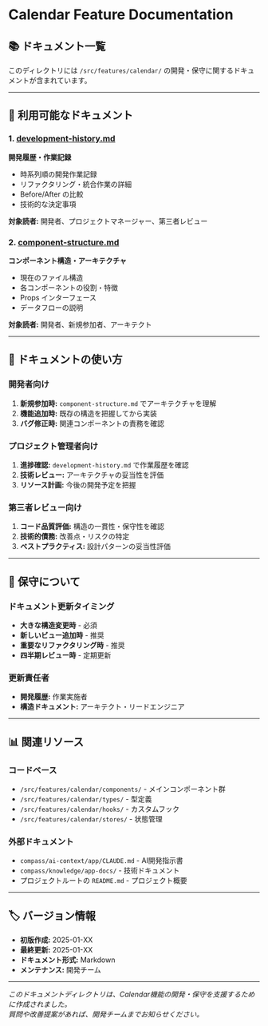 # Calendar Feature Documentation

## 📚 ドキュメント一覧

このディレクトリには `/src/features/calendar/` の開発・保守に関するドキュメントが含まれています。

---

## 📄 利用可能なドキュメント

### 1. [development-history.md](./development-history.md)

**開発履歴・作業記録**

- 時系列順の開発作業記録
- リファクタリング・統合作業の詳細
- Before/After の比較
- 技術的な決定事項

**対象読者:** 開発者、プロジェクトマネージャー、第三者レビュー

### 2. [component-structure.md](./component-structure.md)

**コンポーネント構造・アーキテクチャ**

- 現在のファイル構造
- 各コンポーネントの役割・特徴
- Props インターフェース
- データフローの説明

**対象読者:** 開発者、新規参加者、アーキテクト

---

## 🎯 ドキュメントの使い方

### 開発者向け

1. **新規参加時:** `component-structure.md` でアーキテクチャを理解
2. **機能追加時:** 既存の構造を把握してから実装
3. **バグ修正時:** 関連コンポーネントの責務を確認

### プロジェクト管理者向け

1. **進捗確認:** `development-history.md` で作業履歴を確認
2. **技術レビュー:** アーキテクチャの妥当性を評価
3. **リソース計画:** 今後の開発予定を把握

### 第三者レビュー向け

1. **コード品質評価:** 構造の一貫性・保守性を確認
2. **技術的債務:** 改善点・リスクの特定
3. **ベストプラクティス:** 設計パターンの妥当性評価

---

## 🔧 保守について

### ドキュメント更新タイミング

- **大きな構造変更時** - 必須
- **新しいビュー追加時** - 推奨
- **重要なリファクタリング時** - 推奨
- **四半期レビュー時** - 定期更新

### 更新責任者

- **開発履歴:** 作業実施者
- **構造ドキュメント:** アーキテクト・リードエンジニア

---

## 📊 関連リソース

### コードベース

- `/src/features/calendar/components/` - メインコンポーネント群
- `/src/features/calendar/types/` - 型定義
- `/src/features/calendar/hooks/` - カスタムフック
- `/src/features/calendar/stores/` - 状態管理

### 外部ドキュメント

- `compass/ai-context/app/CLAUDE.md` - AI開発指示書
- `compass/knowledge/app-docs/` - 技術ドキュメント
- プロジェクトルートの `README.md` - プロジェクト概要

---

## 🏷️ バージョン情報

- **初版作成:** 2025-01-XX
- **最終更新:** 2025-01-XX
- **ドキュメント形式:** Markdown
- **メンテナンス:** 開発チーム

---

_このドキュメントディレクトリは、Calendar機能の開発・保守を支援するために作成されました。_  
_質問や改善提案があれば、開発チームまでお知らせください。_
